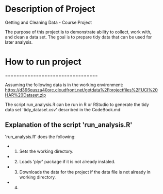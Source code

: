 Description of Project
=========================

Getting and Cleaning Data - Course Project

The purpose of this project is to demonstrate ability to collect, work with, and clean a data set. The goal is to prepare tidy data that can be used for later analysis. 

# How to run project
=================================

Assuming the following data is in the working environment: 
https://d396qusza40orc.cloudfront.net/getdata%2Fprojectfiles%2FUCI%20HAR%20Dataset.zip 

The script run_analysis.R can be run in R or RStudio to generate the tidy data set 'tidy_dataset.csv' described in the CodeBook.md


## Explanation of the script 'run_analysis.R'

'run_analysis.R' does the following:
* 1. Sets the working directory.
* 2. Loads 'plyr' package if it is not already instaled.
* 3. Downloads the data for the project if the data file is not already in working directory.
* 4. 
